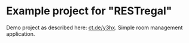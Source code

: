# Example project for "RESTregal"

Demo project as described here: [ct.de/y3hx](https://ct.de/y3hx). Simple room management application.
